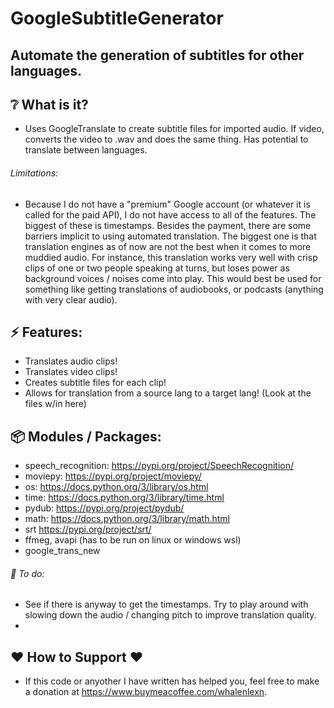 # GoogleSubtitleGenerator

## Automate the generation of subtitles for other languages.

## :grey_question: What is it?
* Uses GoogleTranslate to create subtitle files for imported audio. If video, converts the video to .wav and does the same thing. Has potential to translate between languages.
###### Limitations:
* Because I do not have a "premium" Google account (or whatever it is called for the paid API), I do not have access to all of the features. The biggest of these is timestamps. 
Besides the payment, there are some barriers implicit to using automated translation. The biggest one is that translation engines as of now are not the best when it comes to more muddied audio. 
For instance, this translation works very well with crisp clips of one or two people speaking at turns, but loses power as background voices / noises come into play. This would best be used 
for something like getting translations of audiobooks, or podcasts (anything with very clear audio).

## :zap: Features:
* Translates audio clips!
* Translates video clips!
* Creates subtitle files for each clip!
* Allows for translation from a source lang to a target lang! (Look at the files w/in here)

## :package: Modules / Packages:
* speech_recognition: https://pypi.org/project/SpeechRecognition/
* moviepy: https://pypi.org/project/moviepy/
* os: https://docs.python.org/3/library/os.html
* time: https://docs.python.org/3/library/time.html
* pydub: https://pypi.org/project/pydub/
* math: https://docs.python.org/3/library/math.html
* srt https://pypi.org/project/srt/
* ffmeg, avapi (has to be run on linux or windows wsl)
* google_trans_new


###### :hammer: To do:
* See if there is anyway to get the timestamps. Try to play around with slowing down the audio / changing pitch to improve translation quality.
* 
## ❤️ How to Support ❤️
- If this code or anyother I have written has helped you, feel free to make a donation at https://www.buymeacoffee.com/whalenlexn.
